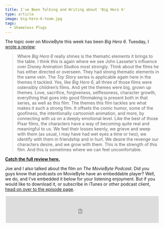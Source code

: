 ```yaml
---
title: I've Been Talking and Writing about 'Big Hero 6'
type: article
image: big-hero-6-team.jpg
tags:
  - Shameless Plugs
---
```


<p>The topic over on MovieByte this week has been&nbsp;<em>Big Hero 6</em>. Tuesday, I <a href="http://moviebyte.com/entry/2014/11/big-hero-6">wrote a review</a>:</p>

<blockquote>
<p>Where&nbsp;<em>Big Hero 6</em>&nbsp;really shines is the thematic elements it brings to the table. I think this is again where we see John Lasseter’s influence over Disney Animation Studios most strongly. Think about the films he has either directed or overseen. They had strong thematic elements in the same vein. The&nbsp;<em>Toy Story</em>&nbsp;series is applicable again here in the themes it tackled. Yes, like&nbsp;<em>Big Hero 6</em>, all three of those films were ostensibly children’s films. And yet the themes were big, grown up themes. Love, sacrifice, forgiveness, selflessness, character growth, everything that goes into good filmmaking is present both in that series, as well as this film. The themes this film tackles are what makes it such a strong film. It offsets the comic humor, some of the goofiness, the intentionally cartoonish animation, and more, by connecting with us on a deeply emotional level. Like the best of those Pixar films, the characters have a way of becoming quite real and meaningful to us. We feel their losses keenly, we grieve and weep with them (as usual, I may have had wet eyes a time or two), we identify with them in friendship and in hurt. We desire the revenge our characters desire, and we grow with them. This is the strength of this film. And this is sometimes where we can feel uncomfortable.</p>
</blockquote>

<p><a href="http://moviebyte.com/entry/2014/11/big-hero-6"><strong>Catch the full review here.</strong></a></p>

<p>Joe and I also talked about the film on&nbsp;<em>The MovieByte Podcast</em>. Did you guys know that podcasts on MovieByte have an embeddable player? Well, we do, and I've embedded it below for your listening enjoyment. But if you would like to download it, or subscribe in iTunes or other podcast client, <a href="http://moviebyte.com/mbpodcast/113">head on over to the episode page</a>.</p>

<div style="width:500px;margin-left:auto;margin-right:auto">
<p><iframe frameborder="0" height="88" src="http://moviebyte.com/mbpodcast/embed/113" width="100%"></iframe></p>
</div>
